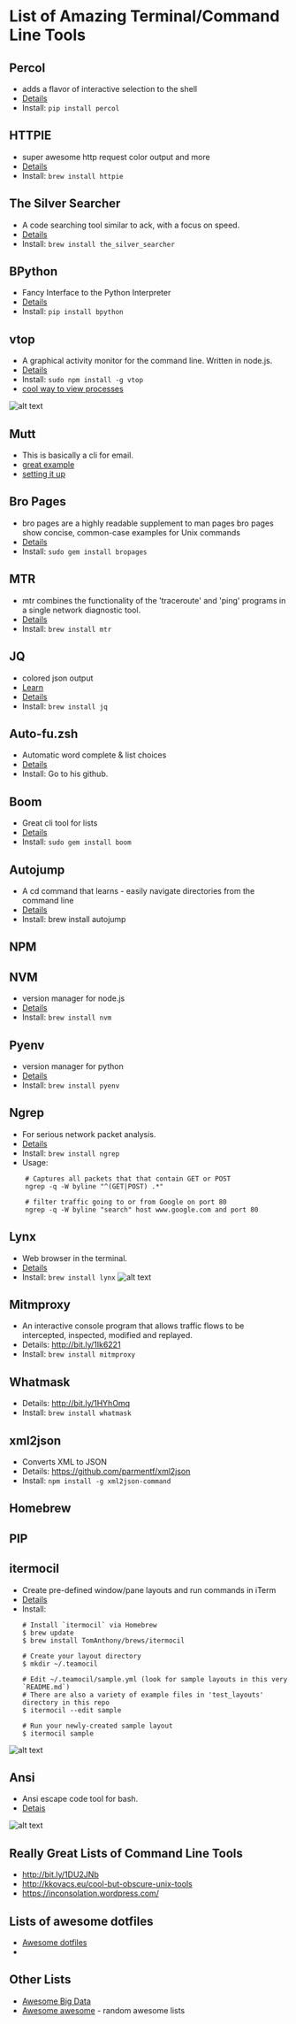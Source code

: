 List of Amazing Terminal/Command Line Tools
===========================================

Percol
------
- adds a flavor of interactive selection to the shell
- [Details](https://github.com/mooz/percol)
- Install: `pip install percol`

HTTPIE
------
- super awesome http request color output and more
- [Details](https://github.com/jkbrzt/httpie)
- Install: `brew install httpie`

The Silver Searcher
-------------------
- A code searching tool similar to ack, with a focus on speed.
- [Details](http://git.io/d9N0MA)
- Install: `brew install the_silver_searcher`

BPython
-------
- Fancy Interface to the Python Interpreter
- [Details](http://bpython-interpreter.org/downloads.html)
- Install: `pip install bpython`

 
vtop
----
 - A graphical activity monitor for the command line. Written in node.js.
 - [Details](https://github.com/MrRio/vtop)
 - Install: `sudo npm install -g vtop`
 - [cool way to view processes](https://parall.ax/blog/view/3131/vtop-revisiting-the-activity-monitor)

 ![alt text](http://imgur.com/QadBfPU.png "Title")

Mutt
----
 - This is basically a cli for email.
 - [great example](https://github.com/purzelrakete/dotfiles)
 - [setting it up](http://stevelosh.com/blog/2012/10/the-homely-mutt/) 

 
Bro Pages
---------
- bro pages are a highly readable supplement to man pages
  bro pages show concise, common-case examples for Unix commands
- [Details](http://bropages.org/)
- Install: `sudo gem install bropages`

MTR
----
- mtr combines the functionality of the 'traceroute' and 'ping' programs in a single network diagnostic tool.
- [Details](http://bit.ly/1HYhOmq)
- Install: `brew install mtr`

JQ
---
- colored json output
- [Learn](https://jqplay.org/)
- [Details](http://stedolan.github.io/jq/)
- Install: `brew install jq`

Auto-fu.zsh
-----------
- Automatic word complete & list choices
- [Details](https://github.com/hchbaw/auto-fu.zsh)
- Install: Go to his github.

Boom
-----
- Great cli tool for lists
- [Details](http://zachholman.com/boom/)
- Install: `sudo gem install boom`

Autojump
--------
- A cd command that learns - easily navigate directories from the command line
- [Details](http://git.io/vLgfd)
- Install: brew install autojump

NPM
---

NVM
---
- version manager for node.js
- [Details](https://github.com/creationix/nvm)
- Install: `brew install nvm`

Pyenv
-----
- version manager for python
- [Details](https://github.com/yyuu/pyenv)
- Install: `brew install pyenv`

Ngrep
-----
- For serious network packet analysis.
- [Details](http://bit.ly/1Ik4llk)
- Install: `brew install ngrep`
- Usage:
```
    # Captures all packets that that contain GET or POST
    ngrep -q -W byline "^(GET|POST) .*"

    # filter traffic going to or from Google on port 80
    ngrep -q -W byline "search" host www.google.com and port 80
```

Lynx
----
 - Web browser in the terminal.
 - [Details](http://lynx.invisible-island.net/lynx_help/lynx_help_main.html)
 - Install: `brew install lynx`
![alt text](http://www.tecmint.com/wp-content/uploads/2015/04/lynx-commandline-web-browsing.gif "Title")

Mitmproxy
---------
- An interactive console program that allows traffic flows to be intercepted, inspected, modified and replayed.
- Details: http://bit.ly/1Ik6221
- Install: `brew install mitmproxy`

Whatmask
---------
- Details: http://bit.ly/1HYhOmq
- Install: `brew install whatmask`

xml2json
--------
- Converts XML to JSON
- Details: https://github.com/parmentf/xml2json
- Install: `npm install -g xml2json-command`

Homebrew
--------

PIP
---

itermocil
---------
 - Create pre-defined window/pane layouts and run commands in iTerm
 - [Details](https://github.com/TomAnthony/itermocil)
 - Install:
   ```
   # Install `itermocil` via Homebrew
   $ brew update
   $ brew install TomAnthony/brews/itermocil
   
   # Create your layout directory
   $ mkdir ~/.teamocil
   
   # Edit ~/.teamocil/sample.yml (look for sample layouts in this very `README.md`)
   # There are also a variety of example files in 'test_layouts' directory in this repo
   $ itermocil --edit sample
   
   # Run your newly-created sample layout
   $ itermocil sample
   ```
 
 ![alt text](http://imgur.com/n9E8aPe.png "Title")

Ansi
----
 - Ansi escape code tool for bash.
 - [Detais](https://github.com/fidian/ansi)
 
 ![alt text](http://imgur.com/uT0FB2c.png "Title")

Really Great Lists of Command Line Tools
----------------------------------------
- http://bit.ly/1DU2JNb
- http://kkovacs.eu/cool-but-obscure-unix-tools
- https://inconsolation.wordpress.com/

Lists of awesome dotfiles
-------------------------
- [Awesome dotfiles](https://github.com/webpro/awesome-dotfiles)
- 

Other Lists
------------
 - [Awesome Big Data](https://github.com/onurakpolat/awesome-bigdata)
 - [Awesome awesome](https://github.com/emijrp/awesome-awesome) - random awesome lists
